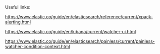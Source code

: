 Useful links:

https://www.elastic.co/guide/en/elasticsearch/reference/current/xpack-alerting.html

https://www.elastic.co/guide/en/kibana/current/watcher-ui.html

https://www.elastic.co/guide/en/elasticsearch/painless/current/painless-watcher-condition-context.html
